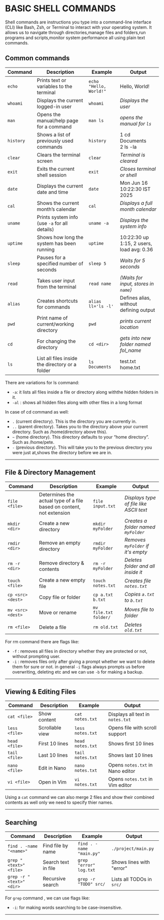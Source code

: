 # BASIC SHELL COMMANDS
Shell commands are instructions you type into a command-line interface (CLI) like Bash, Zsh, or Terminal to interact with your operating system. It allows us to navigate through directories,manage files and folders,run programs and scripts,monitor system performance all using plain text commands.

## Common commands
| Command | Description | Example | Output |
|---------|-------------|---------|--------|
| `echo` | Prints text or variables to the terminal | `echo "Hello, World!"` | Hello, World! |
| `whoami` | Displays the current logged-in user | `whoami` | *Displays the user* |
| `man` | Opens the manual/help page for a command | `man ls` | *opens the manual for `ls`* |
| `history` | Shows a list of previously used commands | `history` | 1  cd Documents <br> 2  ls -la |
| `clear` | Clears the terminal screen | `clear` | *Terminal is cleared* |
| `exit` | Exits the current shell session | `exit` | *Closes terminal or shell* |
| `date` | Displays the current date and time | `date` | Mon Jun 16 10:22:30 IST 2025 |
| `cal` | Shows the current month’s calendar | `cal` | *Displays a full month calendar* |
| `uname` | Prints system info (use `-a` for all details) | `uname -a` | *Displays the system info* |
| `uptime` | Shows how long the system has been running | `uptime` | 10:22:30 up 1:15, 2 users, load avg: 0.36 |
| `sleep` | Pauses for a specified number of seconds | `sleep 5` | *Waits for 5 seconds* |
| `read` | Takes user input from the terminal | `read name` | *(Waits for input, stores in `name`)* |
| `alias` | Creates shortcuts for commands | `alias ll='ls -l'` | Defines alias, without defining output |
| `pwd` | Print name of current/working directory | `pwd` | *prints current location* |
| `cd` | For changing the directory | `cd <dir>` | *gets into new folder named fol_name* |
| `ls` | List all files inside the directory or a folder | `ls Documents` | test.txt <br> home.txt |

There are variations for ls command:
* `-a`: it lists all files inside a file or directory along withthe hidden folders in it.
* `-al` : shows all hidden files along with other files in a long format

In case of cd command as well:
* `.` (current directory). This is the directory you are currently in.
* `..` (parent directory). Takes you to the directory above your current directory. Such as /home(directory above this).
* `~` (home directory). This directory defaults to your “home directory”. Such as /home/pete.
* `-` (previous directory). This will take you to the previous directory you were just at,shows the directory before we are in.
---
##  File & Directory Management

| Command | Description | Example | Output |
|---------|-------------|---------|--------|
| `file <file>` |  Determines the actual type of a file based on content, not extension | `file input.txt`| *Displays type of file like ASCII text* |
| `mkdir <dir>` | Create a new directory | `mkdir myFolder` | *Creates a folder named `myFolder`* |
| `rmdir <dir>` | Remove an empty directory | `rmdir myFolder` | *Removes `myFolder` if it's empty* |
| `rm -r <dir>` | Remove directory & contents | `rm -r myFolder` | *Deletes folder and all inside it* |
| `touch <file>` | Create a new empty file | `touch notes.txt` | *Creates file `notes.txt`* |
| `cp <src> <dest>` | Copy file or folder | `cp a.txt b.txt` | *Copies `a.txt` to `b.txt`* |
| `mv <src> <dest>` | Move or rename | `mv file.txt folder/` | *Moves file to folder* |
| `rm <file>` | Delete a file | `rm old.txt` | *Deletes `old.txt`* |

For rm command there are flags like:
* `-f` : removes all files in directory whether they are protected or not, without prompting user.
* `-i` : removes files only after giving a prompt whether we want to delete them for sure or not.
in general `-i` flags always prompts us before overwriting, deleting etc and we can use `-b` for making a backup.
---

##  Viewing & Editing Files

| Command | Description | Example | Output |
|---------|-------------|---------|--------|
| `cat <file>` | Show content | `cat notes.txt` | Displays all text in `notes.txt` |
| `less <file>` | Scrollable view | `less notes.txt` | Opens file with scroll support |
| `head <file>` | First 10 lines | `head notes.txt` | Shows first 10 lines |
| `tail <file>` | Last 10 lines | `tail notes.txt` | Shows last 10 lines |
| `nano <file>` | Edit in Nano | `nano notes.txt` | Opens `notes.txt` in Nano editor |
| `vi <file>` | Open in Vim | `vi notes.txt` | Opens `notes.txt` in Vim editor |

 Using a `cat` command we can also merge 2 files and show their combined contents as well only we need to specify thier names.

---

##  Searching

| Command | Description | Example | Output |
|---------|-------------|---------|--------|
| `find . -name "<name>"` | Find file by name | `find . -name "main.py"` | `./project/main.py` |
| `grep "<text>" <file>` | Search text in file | `grep "error" log.txt` | Shows lines with "error" |
| `grep -r "<text>" <dir>` | Recursive search | `grep -r "TODO" src/` | Lists all TODOs in `src/` |

For `grep` command , we can use flags like:
* `-i`: for making words searching to be case-insensitive.
---
